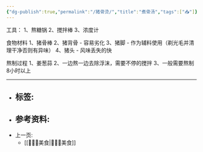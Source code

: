 ```yaml
---
{"dg-publish":true,"permalink":"/猪骨烫/","title":"煮骨汤","tags":["📥"]}
---
```


工具：
1、熬糖锅
2、搅拌棒
3、浓度计

食物材料
1、猪骨棒
2、猪背骨 - 容易劣化
3、猪脚 - 作为辅料使用（剃光毛并清理干净否则有异味）
4、猪头 - 风味丢失的快

熬制过程
1、姜葱蒜
2、一边熬一边去除浮沫，需要不停的搅拌
3、一般需要熬制8小时以上




---

- 标签: 
	-  
- 参考资料:
	-  
- 上一页:
	-  [[👩🏻‍🍳美食\|👩🏻‍🍳美食]]